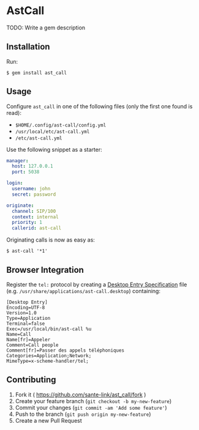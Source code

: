 # AstCall

TODO: Write a gem description

## Installation

Run:

    $ gem install ast_call

## Usage

Configure `ast_call` in one of the following files (only the first one found is read):
* `$HOME/.config/ast-call/config.yml`
* `/usr/local/etc/ast-call.yml`
* `/etc/ast-call.yml`

Use the following snippet as a starter:
~~~yaml
manager:
  host: 127.0.0.1
  port: 5038

login:
  username: john
  secret: password

originate:
  channel: SIP/100
  context: internal
  priority: 1
  callerid: ast-call
~~~

Originating calls is now as easy as:

    $ ast-call '*1'

## Browser Integration

Register the `tel:` protocol by creating a [Desktop Entry Specification](http://standards.freedesktop.org/desktop-entry-spec/latest/) file (e.g. `/usr/share/applications/ast-call.desktop`) containing:

~~~
[Desktop Entry]
Encoding=UTF-8
Version=1.0
Type=Application
Terminal=false
Exec=/usr/local/bin/ast-call %u
Name=Call
Name[fr]=Appeler
Comment=Call people
Comment[fr]=Passer des appels téléphoniques
Categories=Application;Network;
MimeType=x-scheme-handler/tel;
~~~

## Contributing

1. Fork it ( https://github.com/sante-link/ast_call/fork )
2. Create your feature branch (`git checkout -b my-new-feature`)
3. Commit your changes (`git commit -am 'Add some feature'`)
4. Push to the branch (`git push origin my-new-feature`)
5. Create a new Pull Request

